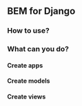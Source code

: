 ## BEM for Django

### How to use?

### What can you do?

#### Create apps

#### Create models

#### Create views

